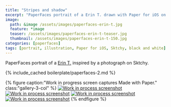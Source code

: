 ```yaml
---
title: "Stripes and shadow"
excerpt: "PaperFaces portrait of a Erin T. drawn with Paper for iOS on an iPad."
image: 
  path: &image /assets/images/paperfaces-erin-t.jpg 
  feature: *image
  teaser: /assets/images/paperfaces-erin-t-teaser.jpg
  thumbnail: /assets/images/paperfaces-erin-t-150.jpg
categories: [paperfaces]
tags: [portrait, illustration, Paper for iOS, Sktchy, black and white]
---
```


PaperFaces portrait of a [Erin T.](https://sktchy.com/SUIJtH) inspired by a photograph on Sktchy.

{% include_cached boilerplate/paperfaces-2.md %}

{% figure caption:"Work in progress screen captures Made with Paper." class:"gallery-3-col" %}
[![Work in process screenshot](/assets/images/paperfaces-erin-t-process-1-600.jpg)](/assets/images/paperfaces-erin-t-process-1-lg.jpg) [![Work in process screenshot](/assets/images/paperfaces-erin-t-process-2-600.jpg)](/assets/images/paperfaces-erin-t-process-2-lg.jpg) [![Work in process screenshot](/assets/images/paperfaces-erin-t-process-3-600.jpg)](/assets/images/paperfaces-erin-t-process-3-lg.jpg) [![Work in process screenshot](/assets/images/paperfaces-erin-t-process-4-600.jpg)](/assets/images/paperfaces-erin-t-process-4-lg.jpg)
{% endfigure %}
